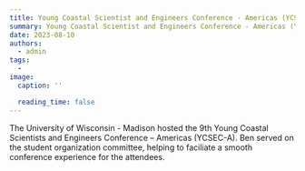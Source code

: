 ```yaml
---
title: Young Coastal Scientist and Engineers Conference - Americas (YCSEC-A)
summary: Young Coastal Scientist and Engineers Conference - Americas (YCSEC-A) student organizing committee
date: 2023-08-10
authors:
  - admin
tags:
  -
image:
  caption: ''

  reading_time: false
---
```


The University of Wisconsin - Madison hosted the 9th Young Coastal Scientists and Engineers Conference – Americas (YCSEC-A).  Ben served on the student organization committee, helping to faciliate a smooth conference experience for the attendees.